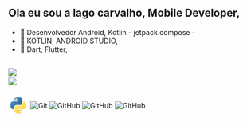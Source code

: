

<!--
**iagocarvalho07/iagocarvalho07** is a ✨ _special_ ✨ repository because its `README.md` (this file) appears on your GitHub profile.

Here are some ideas to get you started:
-->


## Ola eu sou a Iago carvalho, Mobile Developer,
- 🌱 Desenvolvedor Android, Kotlin - jetpack compose - 
- 🌱 KOTLIN, ANDROID STUDIO,
- 🌱 Dart, Flutter,
  ##
 
<div> 
  <a href="https://www.linkedin.com/in/iago-carvalho-b096a21b8/" target="_blank"><img src="https://img.shields.io/badge/-LinkedIn-%230077B5?style=for-the-badge&logo=linkedin&logoColor=white" target="_blank"></a> 

  <div>
  <img height="180em" src="https://github-readme-stats.vercel.app/api/top-langs/?username=iagocarvalho07&layout=compact&langs_count=7&theme=github_dark"/>
</div>

 
<div style="display: inline_block"><br>

  <img align="center" alt="Python" height="40" width="40" src="https://raw.githubusercontent.com/devicons/devicon/master/icons/python/python-original.svg">
  <img align="center" alt="Git" height="40" width="40" src="https://cdn.jsdelivr.net/gh/devicons/devicon/icons/git/git-original.svg">
  <img align="center" alt="GitHub" height="40" width="40" src="https://user-images.githubusercontent.com/3369400/139447912-e0f43f33-6d9f-45f8-be46-2df5bbc91289.png">
<img align="center" alt="GitHub" height="40" width="40" src="https://cdn.jsdelivr.net/gh/devicons/devicon/icons/androidstudio/androidstudio-original.svg">
<img align="center" alt="GitHub" height="40" width="40" src="https://cdn.jsdelivr.net/gh/devicons/devicon/icons/kotlin/kotlin-original.svg">
  
</div>

